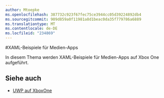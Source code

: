 ```yaml
---
author: Mtoepke
ms.openlocfilehash: 387732c923f67fec75ce3944cc05d39224892db4
ms.sourcegitcommit: 909d859a0f11981a8d1beac0da35f779786a6889
ms.translationtype: MT
ms.contentlocale: de-DE
ms.locfileid: "234869"
---
```

#<a name="xaml-samples-for-media-apps"></a>XAML-Beispiele für Medien-Apps

In diesem Thema werden XAML-Beispiele für Medien-Apps auf Xbox One aufgeführt.

## <a name="see-also"></a>Siehe auch
- [UWP auf XboxOne](index.md)
